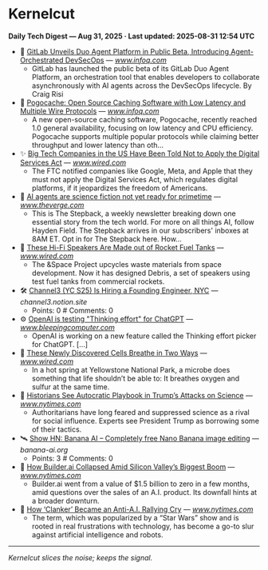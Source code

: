 # Kernelcut
**Daily Tech Digest — Aug 31, 2025 · Last updated: 2025-08-31 12:54 UTC**

- 🤖 [GitLab Unveils Duo Agent Platform in Public Beta, Introducing Agent-Orchestrated DevSecOps](https://www.infoq.com/news/2025/08/gitlab-duo-agent-platform/?utm_campaign=infoq_content&utm_source=infoq&utm_medium=feed&utm_term=global) — _www.infoq.com_
  - GitLab has launched the public beta of its GitLab Duo Agent Platform, an orchestration tool that enables developers to collaborate asynchronously with AI agents across the DevSecOps lifecycle. By Craig Risi
- 🔐 [Pogocache: Open Source Caching Software with Low Latency and Multiple Wire Protocols](https://www.infoq.com/news/2025/08/pogocache-caching/?utm_campaign=infoq_content&utm_source=infoq&utm_medium=feed&utm_term=global) — _www.infoq.com_
  - A new open-source caching software, Pogocache, recently reached 1.0 general availability, focusing on low latency and CPU efficiency. Pogocache supports multiple popular protocols while claiming better throughput and lower latency than oth…
- ✨ [Big Tech Companies in the US Have Been Told Not to Apply the Digital Services Act](https://www.wired.com/story/big-tech-companies-in-the-us-have-been-told-not-to-apply-the-digital-services-act/) — _www.wired.com_
  - The FTC notified companies like Google, Meta, and Apple that they must not apply the Digital Services Act, which regulates digital platforms, if it jeopardizes the freedom of Americans.
- 🚀 [AI agents are science fiction not yet ready for primetime](https://www.theverge.com/the-stepback-newsletter/767376/ai-agents-jarvis-what-can-they-do) — _www.theverge.com_
  - This is The Stepback, a weekly newsletter breaking down one essential story from the tech world. For more on all things AI, follow Hayden Field. The Stepback arrives in our subscribers' inboxes at 8AM ET. Opt in for The Stepback here. How…
- 🧠 [These Hi-Fi Speakers Are Made out of Rocket Fuel Tanks](https://www.wired.com/story/debris-hi-fi-speakers-are-made-out-of-rocket-fuel-tanks/) — _www.wired.com_
  - The &Space Project upcycles waste materials from space development. Now it has designed Debris, a set of speakers using test fuel tanks from commercial rockets.
- 🛠️ [Channel3 (YC S25) Is Hiring a Founding Engineer, NYC](https://channel3.notion.site/founding-engineer) — _channel3.notion.site_
  - Points: 0 # Comments: 0
- ⚙️ [OpenAI is testing "Thinking effort" for ChatGPT](https://www.bleepingcomputer.com/news/artificial-intelligence/openai-is-testing-thinking-effort-for-chatgpt/) — _www.bleepingcomputer.com_
  - OpenAI is working on a new feature called the Thinking effort picker for ChatGPT. [...]
- 🔧 [These Newly Discovered Cells Breathe in Two Ways](https://www.wired.com/story/these-newly-discovered-cells-breathe-in-two-ways/) — _www.wired.com_
  - In a hot spring at Yellowstone National Park, a microbe does something that life shouldn’t be able to: It breathes oxygen and sulfur at the same time.
- 🔬 [Historians See Autocratic Playbook in Trump’s Attacks on Science](https://www.nytimes.com/2025/08/31/science/trump-science-autocrats.html) — _www.nytimes.com_
  - Authoritarians have long feared and suppressed science as a rival for social influence. Experts see President Trump as borrowing some of their tactics.
- 🛰️ [Show HN: Banana AI – Completely free Nano Banana image editing](https://banana-ai.org/) — _banana-ai.org_
  - Points: 3 # Comments: 0
- 📰 [How Builder.ai Collapsed Amid Silicon Valley’s Biggest Boom](https://www.nytimes.com/2025/08/31/technology/builder-ai-collapse.html) — _www.nytimes.com_
  - Builder.ai went from a value of $1.5 billion to zero in a few months, amid questions over the sales of an A.I. product. Its downfall hints at a broader downturn.
- 🧪 [How ‘Clanker’ Became an Anti-A.I. Rallying Cry](https://www.nytimes.com/2025/08/31/technology/clanker-anti-ai.html) — _www.nytimes.com_
  - The term, which was popularized by a “Star Wars” show and is rooted in real frustrations with technology, has become a go-to slur against artificial intelligence and robots.

---
*Kernelcut slices the noise; keeps the signal.*
